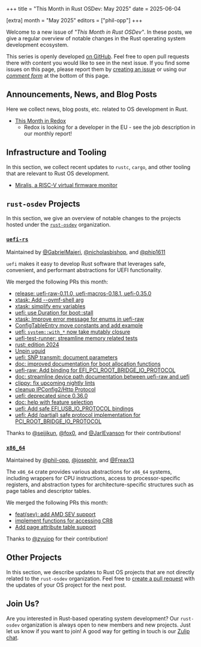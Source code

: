 +++
title = "This Month in Rust OSDev: May 2025"
date = 2025-06-04

[extra]
month = "May 2025"
editors = ["phil-opp"]
+++

Welcome to a new issue of _"This Month in Rust OSDev"_. In these posts, we give a regular overview of notable changes in the Rust operating system development ecosystem.

<!-- more -->

This series is openly developed [on GitHub](https://github.com/rust-osdev/homepage/). Feel free to open pull requests there with content you would like to see in the next issue. If you find some issues on this page, please report them by [creating an issue](https://github.com/rust-osdev/homepage/issues/new) or using our <a href="#comment-form">_comment form_</a> at the bottom of this page.

<!--
    This is a draft for the upcoming "This Month in Rust OSDev (May 2025)" post.
    Feel free to create pull requests against the `next` branch to add your
    content here.
    Please take a look at the past posts on https://rust-osdev.com/ to see the
    general structure of these posts.
-->

## Announcements, News, and Blog Posts

Here we collect news, blog posts, etc. related to OS development in Rust.

<!--
Please follow this template:

- [Title](https://example.com)
  - (optional) Some additional context
-->
- [This Month in Redox](https://redox-os.org/news/this-month-250531/)
  - Redox is looking for a developer in the EU - see the job description in our monthly report!

## Infrastructure and Tooling

In this section, we collect recent updates to `rustc`, `cargo`, and other tooling that are relevant to Rust OS development.

<!--
    Please use the following template:

- [Title](https://example.com)
  - (optional) Some additional context
-->

- [Miralis, a RISC-V virtual firmware monitor](https://github.com/CharlyCst/miralis)

## `rust-osdev` Projects

In this section, we give an overview of notable changes to the projects hosted under the [`rust-osdev`](https://github.com/rust-osdev/about) organization.

<!--
    Please use the following template:

    ### [`repo_name`](https://github.com/rust-osdev/repo_name)
    <span class="maintainers">Maintained by [@maintainer_1](https://github.com/maintainer_1)</span>

    The `repo_name` crate ...<<short introduction>>...

    We merged the following changes this month:
    <<changelog, either in list or text form>>
-->


### [`uefi-rs`](https://github.com/rust-osdev/uefi-rs)
<span class="maintainers">Maintained by [@GabrielMajeri](https://github.com/GabrielMajeri), [@nicholasbishop](https://github.com/nicholasbishop), and [@phip1611](https://github.com/phip1611)</span>

`uefi` makes it easy to develop Rust software that leverages safe, convenient,
and performant abstractions for UEFI functionality.

We merged the following PRs this month:

- [release: uefi-raw-0.11.0, uefi-macros-0.18.1, uefi-0.35.0](https://github.com/rust-osdev/uefi-rs/pull/1652)
- [xtask: Add --ovmf-shell arg](https://github.com/rust-osdev/uefi-rs/pull/1656)
- [xtask: simplify env variables](https://github.com/rust-osdev/uefi-rs/pull/1657)
- [uefi: use Duration for boot::stall](https://github.com/rust-osdev/uefi-rs/pull/1659)
- [xtask: Improve error message for enums in uefi-raw](https://github.com/rust-osdev/uefi-rs/pull/1660)
- [ConfigTableEntry move constants and add example](https://github.com/rust-osdev/uefi-rs/pull/1661)
- [uefi: `system::with_*` now take mutably closure](https://github.com/rust-osdev/uefi-rs/pull/1663)
- [uefi-test-runner: streamline memory related tests](https://github.com/rust-osdev/uefi-rs/pull/1666)
- [rust: edition 2024](https://github.com/rust-osdev/uefi-rs/pull/1586)
- [Unpin uguid](https://github.com/rust-osdev/uefi-rs/pull/1673)
- [uefi: SNP transmit: document parameters](https://github.com/rust-osdev/uefi-rs/pull/1664)
- [doc: improved documentation for boot allocation functions](https://github.com/rust-osdev/uefi-rs/pull/1665)
- [uefi-raw: Add binding for EFI_PCI_ROOT_BRIDGE_IO_PROTOCOL](https://github.com/rust-osdev/uefi-rs/pull/1658)
- [doc: streamline device path documentation between uefi-raw and uefi](https://github.com/rust-osdev/uefi-rs/pull/1641)
- [clippy: fix upcoming nightly lints](https://github.com/rust-osdev/uefi-rs/pull/1675)
- [cleanup IPConfig2/Http Protocol](https://github.com/rust-osdev/uefi-rs/pull/1640)
- [uefi: deprecated since 0.36.0](https://github.com/rust-osdev/uefi-rs/pull/1677)
- [doc: help with feature selection](https://github.com/rust-osdev/uefi-rs/pull/1676)
- [uefi: Add safe EFI_USB_IO_PROTOCOL bindings](https://github.com/rust-osdev/uefi-rs/pull/1625)
- [uefi: Add (partial) safe protocol implementation for PCI_ROOT_BRIDGE_IO_PROTOCOL](https://github.com/rust-osdev/uefi-rs/pull/1674)

<!-- - [chore(deps): update crate-ci/typos action to v1.32.0](https://github.com/rust-osdev/uefi-rs/pull/1654) -->
<!-- - [fix(deps): update rust crate clap to v4.5.38](https://github.com/rust-osdev/uefi-rs/pull/1668) -->
<!-- - [chore(deps): lock file maintenance](https://github.com/rust-osdev/uefi-rs/pull/1669) -->
<!-- - [chore(deps): update rust crate uguid to v2.2.1](https://github.com/rust-osdev/uefi-rs/pull/1653) -->
<!-- - [fix(deps): update rust crate nix to 0.30.0](https://github.com/rust-osdev/uefi-rs/pull/1670) -->
<!-- - [fix(deps): update rust crate mbrman to 0.6.0](https://github.com/rust-osdev/uefi-rs/pull/1671) -->
<!-- - [chore(deps): update codecov/codecov-action action to v5.4.3](https://github.com/rust-osdev/uefi-rs/pull/1672) -->
<!-- - [chore(deps): lock file maintenance](https://github.com/rust-osdev/uefi-rs/pull/1678) -->

Thanks to [@seijikun](https://github.com/seijikun), [@fox0](https://github.com/fox0), and [@JarlEvanson](https://github.com/JarlEvanson) for their contributions!


### [`x86_64`](https://github.com/rust-osdev/x86_64)
<span class="maintainers">Maintained by [@phil-opp](https://github.com/phil-opp), [@josephlr](https://github.com/orgs/rust-osdev/people/josephlr), and [@Freax13](https://github.com/orgs/rust-osdev/people/Freax13)</span>

The `x86_64` crate provides various abstractions for `x86_64` systems, including wrappers for CPU instructions, access to processor-specific registers, and abstraction types for architecture-specific structures such as page tables and descriptor tables.

We merged the following PRs this month:

- [feat(sev): add AMD SEV support](https://github.com/rust-osdev/x86_64/pull/542)
- [implement functions for accessing CR8](https://github.com/rust-osdev/x86_64/pull/547)
- [Add page attribute table support](https://github.com/rust-osdev/x86_64/pull/548)

Thanks to [@zyuiop](https://github.com/zyuiop) for their contribution!



## Other Projects

In this section, we describe updates to Rust OS projects that are not directly related to the `rust-osdev` organization. Feel free to [create a pull request](https://github.com/rust-osdev/homepage/pulls) with the updates of your OS project for the next post.

<!--
    Please use the following template:

    ### [`owner_name/repo_name`](https://github.com/rust-osdev/owner_name/repo_name)
    <span class="maintainers">(Section written by [@your_github_name](https://github.com/your_github_name))</span>

    ...<<your project updates>>...
-->



## Join Us?

Are you interested in Rust-based operating system development? Our `rust-osdev` organization is always open to new members and new projects. Just let us know if you want to join! A good way for getting in touch is our [Zulip chat](https://rust-osdev.zulipchat.com).
